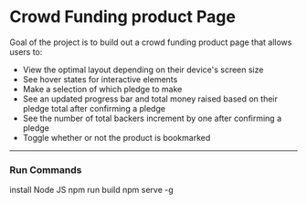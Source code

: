 # Crowd Funding product Page

Goal of the project is to build out a crowd funding product page that allows users to:

- View the optimal layout depending on their device's screen size
- See hover states for interactive elements
- Make a selection of which pledge to make
- See an updated progress bar and total money raised based on their pledge total after confirming a pledge
- See the number of total backers increment by one after confirming a pledge
- Toggle whether or not the product is bookmarked

---

### Run Commands

install Node JS
npm run build
npm serve -g
